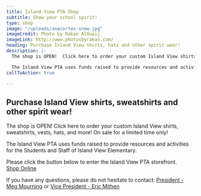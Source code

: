```yaml
---
title: Island View PTA Shop
subtitle: Show your school spirit!
type: shop
image: "/uploads/anacortes-snow.jpg"
imageCredit: Photo by Rakan AlDuaij
imageLink: http://www.photosbyrakan.com/
heading: Purchase Island View shirts, hats and other spirit wear!
description: |-
  The shop is OPEN!  Click here to order your custom Island View shirts, sweatshirts, vests, hats, and more!  On sale for a limited time only!

  The Island View PTA uses funds raised to provide resources and activities for the Students and Staff of Island View Elementary.
callToAction: true

---
```

## Purchase Island View shirts, sweatshirts and other spirit wear!

The shop is OPEN!  Click here to order your custom Island View shirts, sweatshirts, vests, hats, and more!  On sale for a limited time only!

The Island View PTA uses funds raised to provide resources and activities for the Students and Staff of Island View Elementary.

Please click the button below to enter the Island View PTA storefront.  
<a class="f6 ba bw0 br2 mr1 mt1 ph3 pv2 dib gold bg-primary no-underline" target="_blank" href="https://squareup.com/store/islandviewpta">Shop Online</a>

If you have any questions, please do not hesitate to contact: [President - Meg Mourning](mailto:president@islandviewpta.org) or [Vice President - Eric Mithen](mailto:vicepresident@islandviewpta.org)